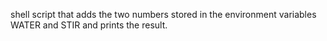  shell script that adds the two numbers stored in the environment variables WATER and STIR and prints the result.
